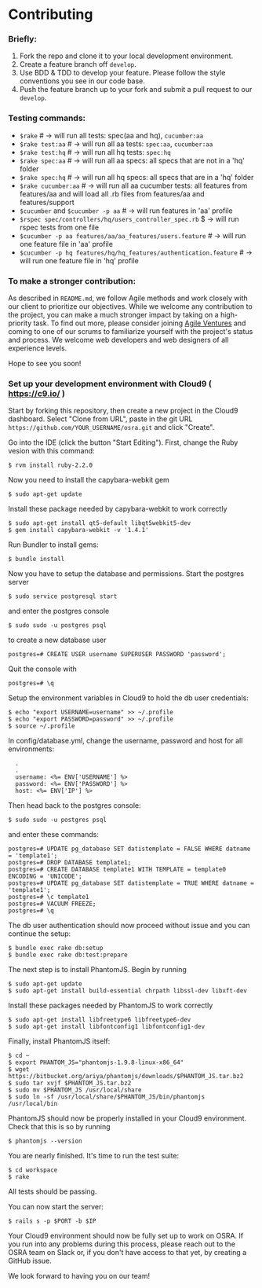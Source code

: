 Contributing
====

### Briefly:
1. Fork the repo and clone it to your local development environment.
2. Create a feature branch off `develop`.
3. Use BDD & TDD to develop your feature. Please follow the style conventions you see in our code base.
4. Push the feature branch up to your fork and submit a pull request to our `develop`.

### Testing commands:
- `$rake` # -> will run all tests: spec(aa and hq), `cucumber:aa`
- `$rake test:aa` # -> will run all aa tests: `spec:aa`, `cucumber:aa`
- `$rake test:hq` # -> will run all hq tests: `spec:hq`
- `$rake spec:aa` # -> will run all aa specs: all specs that are not in a 'hq' folder
- `$rake spec:hq` # -> will run all hq specs: all specs that are in a 'hq' folder
- `$rake cucumber:aa` # -> will run all aa cucumber tests: all features from features/aa and will load all .rb files from  features/aa and features/support
- `$cucumber` and `$cucumber -p aa` # -> will run features in 'aa' profile
- `$rspec spec/controllers/hq/users_controller_spec.rb` $ -> will run rspec tests from one file
- `$cucumber -p aa features/aa/aa_features/users.feature` # -> will run one feature file in 'aa' profile
- `$cucumber -p hq features/hq/hq_features/authentication.feature` # -> will run one feature file in 'hq' profile

### To make a stronger contribution:
As described in `README.md`, we follow Agile methods and work closely with our client to prioritize our objectives. While we welcome any contribution to the project, you can make a much stronger impact by taking on a high-priority task. To find out more, please consider joining [Agile Ventures](http://www.agileventures.org/) and coming to one of our scrums to familiarize yourself with the project's status and process. We welcome web developers and web designers of all experience levels.

Hope to see you soon!

### Set up your development environment with Cloud9 ( https://c9.io/ )

Start by forking this repository, then create a new project in the Cloud9 dashboard. Select "Clone from URL",
paste in the git URL `https://github.com/YOUR_USERNAME/osra.git` and click "Create".

Go into the IDE (click the button "Start Editing"). First, change the Ruby vesion with this
command:

`$ rvm install ruby-2.2.0`

Now you need to install the capybara-webkit gem

`$ sudo apt-get update`

Install these package needed by capybara-webkit to work correctly

```
$ sudo apt-get install qt5-default libqt5webkit5-dev
$ gem install capybara-webkit -v '1.4.1'
```

Run Bundler to install gems:

`$ bundle install`

Now you have to setup the database and permissions. Start the postgres server

`$ sudo service postgresql start`

and enter the postgres console

`$ sudo sudo -u postgres psql`

to create a new database user

`postgres=# CREATE USER username SUPERUSER PASSWORD 'password';`

Quit the console with

`postgres=# \q`

Setup the environment variables in Cloud9 to hold the db user credentials:

```
$ echo "export USERNAME=username" >> ~/.profile
$ echo "export PASSWORD=password" >> ~/.profile
$ source ~/.profile
```

In config/database.yml, change the username, password and host for all environments:

```
  .
  .
  username: <%= ENV['USERNAME'] %>
  password: <%= ENV['PASSWORD'] %>
  host: <%= ENV['IP'] %>
```

Then head back to the postgres console:

`$ sudo sudo -u postgres psql`

and enter these commands:

```
postgres=# UPDATE pg_database SET datistemplate = FALSE WHERE datname = 'template1';
postgres=# DROP DATABASE template1;
postgres=# CREATE DATABASE template1 WITH TEMPLATE = template0 ENCODING = 'UNICODE';
postgres=# UPDATE pg_database SET datistemplate = TRUE WHERE datname = 'template1';
postgres=# \c template1
postgres=# VACUUM FREEZE;
postgres=# \q
```

The db user authentication should now proceed without issue and you can continue the
setup:

```
$ bundle exec rake db:setup
$ bundle exec rake db:test:prepare
```

The next step is to install PhantomJS. Begin by running

```
$ sudo apt-get update
$ sudo apt-get install build-essential chrpath libssl-dev libxft-dev
```

Install these packages needed by PhantomJS to work correctly

```
$ sudo apt-get install libfreetype6 libfreetype6-dev
$ sudo apt-get install libfontconfig1 libfontconfig1-dev
```

Finally, install PhantomJS itself:

```
$ cd ~
$ export PHANTOM_JS="phantomjs-1.9.8-linux-x86_64"
$ wget https://bitbucket.org/ariya/phantomjs/downloads/$PHANTOM_JS.tar.bz2
$ sudo tar xvjf $PHANTOM_JS.tar.bz2
$ sudo mv $PHANTOM_JS /usr/local/share
$ sudo ln -sf /usr/local/share/$PHANTOM_JS/bin/phantomjs /usr/local/bin
```

PhantomJS should now be properly installed in your Cloud9 environment. Check
that this is so by running

`$ phantomjs --version`

You are nearly finished. It's time to run the test suite:

```
$ cd workspace
$ rake
```

All tests should be passing.

You can now start the server:

`$ rails s -p $PORT -b $IP`

Your Cloud9 environment should now be fully set up to work on OSRA. If you run
into any problems during this process, please reach out to the OSRA team on
Slack or, if you don't have access to that yet, by creating a GitHub issue.

We look forward to having you on our team!
